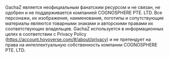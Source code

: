 GachaZ является неофициальным фанатским ресурсом и не связан, не одобрен и не поддерживается компанией COGNOSPHERE PTE. LTD.
​Все персонажи, их изображения, наименования, логотипы и сопутствующие материалы являются товарными знаками и авторскими правами их соответствующих владельцев.
GachaZ используется в информационных целях в соответствии с Privacy Policy  (https://account.hoyoverse.com/#/about/privacy) и не претендует на права на интеллектуальную собственность компании COGNOSPHERE PTE. LTD.
